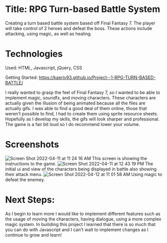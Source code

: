 
# Title: RPG Turn-based Battle System
Creating a turn based battle system based off Final Fantasy 7. The player will take control of 2 heroes and defeat the boss. These actions include attacking, using magic, as well as healing. 


# Technologies 
Used: HTML, Javascript, jQuery, CSS

Getting Started:
https://kaeriv93.github.io/Project--1-RPG-TURN-BASED-BATTLE/

I really wanted to grasp the feel of Final Fantasy 7, so I wanted to be able to implement magic, soundfx, and moving characters. These characters are actually given the illusion of being animated because all the files are actually gifs. I was able to find a good deal of them online, those that weren't possible to find, I had to create them using sprite resource sheets. Hopefully as I develop my skills, the gifs will look sharper and professional. 
The game is a fair bit loud so I do recommend lower your volume.

# Screenshots
![Screen Shot 2022-04-11 at 11 24 16 AM](https://user-images.githubusercontent.com/95429272/162798297-819cf9bc-f86f-4dcc-bd8a-50219b489765.png)
This screen  is showing the instructions to the game.
![Screen Shot 2022-04-11 at 12 43 19 PM](https://user-images.githubusercontent.com/95429272/162798598-cce7a5a7-cfe9-46e8-af50-f718594bfa03.png)
The initial ui and view of the characters being displayed in battle also showing their attack menu.
![Screen Shot 2022-04-12 at 11 01 58 AM](https://user-images.githubusercontent.com/95429272/163005440-cc039d3a-63bb-4299-834a-fb030cfc1ab5.png)
Using magic to defeat the enemey.



# Next Steps: 
As I begin to learn more I would like to implement different features such as the usage of moving the characters, having dialogue, using a more complex magic system. In builiding this project I learned that there is so much that you can do with Javascript and I can't wait to implement changes as I continue to grow and learn!
